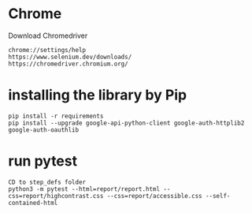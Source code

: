 # Chrome
Download Chromedriver

    chrome://settings/help
    https://www.selenium.dev/downloads/
    https://chromedriver.chromium.org/

# installing the library by Pip
    pip install -r requirements
    pip install --upgrade google-api-python-client google-auth-httplib2 google-auth-oauthlib

# run pytest
    CD to step_defs folder
    python3 -m pytest --html=report/report.html --css=report/highcontrast.css --css=report/accessible.css --self-contained-html